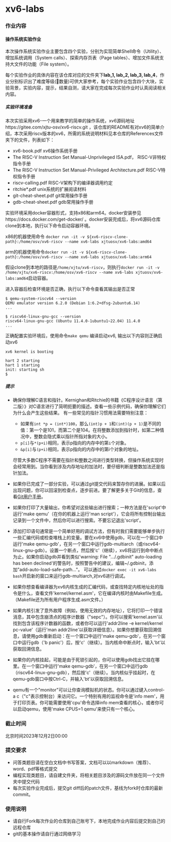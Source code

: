 # xv6-labs

### 作业内容
#### 操作系统实验作业
本次操作系统实验作业主要包含四个实验，分别为实现简单Shell命令（Utility）、增加系统调用（System calls）、探索内存页表（Page tables）、增加文件系统支持大文件的功能（File system）。

每个实验作业的具体内容在该仓库对应的文件夹下**lab_1, lab_2, lab_3, lab_4**，作业分别标识出了难度等级(🍰数量)可供大家参考，每个实验作业包含四个大块，实验背景，实验内容，提示，结果自测，请大家在完成每次实验作业时认真阅读相关内容。

##### 实验环境准备
本次实验采用xv6-一个用来教学的简单的操作系统，xv6源码地址https://gitee.com/xjtu-osv/xv6-riscv.git  ，该仓库的README有对xv6的简单介绍，本次采用riscv版本的xv6，所需的系统说明材料见本仓库的References文件夹下的文件，列表如下：
+ xv6-book.pdf xv6操作系统手册
+ The RISC-V Instruction Set Manual-Unprivileged ISA.pdf， RISC-V非特权指令手册
+ The RISC-V Instruction Set Manual-Privileged Architecture.pdf  RISC-V特权指令手册
+ riscv-calling.pdf  RISC-V架构下的编译器调用约定
+ ritchie*.pdf unix系统的扩展阅读材料
+ git-cheat-sheet.pdf  git常用操作手册
+ gdb-cheat-sheet.pdf  gdb常用操作手册


实验环境采用docker容器形式，支持x86和arm64。docker安装参见https://docs.docker.com/get-docker/ 。docker安装完成后，将xv6源码仓库clone到本地，执行以下命令启动容器环境。

x86的机器使用命令 `docker run -it -v ${xv6-riscv-clone-path}:/home/osv/xv6-riscv --name xv6-labs xjtuosv/xv6-labs:amd64`

arm的机器使用命令`docker run -it -v ${xv6-riscv-clone-path}:/home/osv/xv6-riscv --name xv6-labs xjtuosv/xv6-labs:arm64`

假设clone到本地的路径是`/home/xjtu/xv6-riscv`，则执行`docker run -it -v /home/xjtu/xv6-riscv:/home/osv/xv6-riscv --name xv6-labs xjtuosv/xv6-labs:amd64`启动容器。

进入容器后检查环境是否正确，执行以下命令查看其输出是否正常
``` 
$ qemu-system-riscv64 --version
QEMU emulator version 6.2.0 (Debian 1:6.2+dfsg-2ubuntu6.14)
...

$ riscv64-linux-gnu-gcc --version
riscv64-linux-gnu-gcc (Ubuntu 11.4.0-1ubuntu1~22.04) 11.4.0
...
```

正确配置实验环境后，使用命令`make qemu` 编译启动xv6, 输出以下内容则正确启动xv6
```
xv6 kernel is booting

hart 2 starting
hart 1 starting
init: starting sh
$
```

##### 提示
+ 确保你理解C语言和指针。Kernighan和Ritchie的书籍《C程序设计语言（第二版）》对C语言进行了简明扼要的描述。查看一些示例代码，确保你理解它们为什么会产生这些结果。
有一些常见的指针习惯用法需要特别注意：
	+ 如果有`int *p = (int*)100`，那么`(int)p + 1`和`(int)(p + 1)`是不同的值：第一个是101，而第二个是104。在将整数添加到指针时，如第二种情况中，整数会隐式乘以指针所指对象的大小。
	+ `p[i]`与`*(p+i)`相同，表示p指向的内存中的第`i`个对象。
	+ `&p[i]`与`(p+i)`相同，表示p指向的内存中的第i个对象的地址。

	尽管大多数C程序不需要在指针和整数之间进行类型转换，但操作系统实现时会经常用到。当你看到涉及内存地址的加法时，要仔细判断是整数加法还是指针加法。

+ 如果你已完成了一部分实验，可以通过git提交代码来暂存你的进展。如果以后出现问题，你可以回滚到检查点，逐步前进。要了解更多关于Git的信息，查看[Git用户手册](http://www.kernel.org/pub/software/scm/git/docs/user-manual.html)。

+ 如果你打印了大量输出，你希望对这些输出进行搜索；一种方法是在'script'中运行'make qemu'（在你的机器上运行'man script'），它会将所有控制台输出记录到一个文件中，然后你可以进行搜索。不要忘记退出'script'。

+ 添加打印语句通常是一个简单好用的调试方法，但有时我们需要能够单步执行一些汇编代码或检查堆栈上的变量。要在xv6中使用gdb，可以在一个窗口中运行'make qemu-gdb'，在另一个窗口中运行gdb-multiarch（或riscv64-linux-gnu-gdb）。设置一个断点，然后按'c'（继续），xv6将运行到命中断点为止。如果你启动gdb并看到类似'warning: File ".../.gdbinit" auto-loading has been declined'的警告时，按照警告中的建议，编辑~/.gdbinit，添加"add-auto-load-safe-path..."。
可以通过`docker exec -it xv6-labs bash`开启新的窗口来运行gdb-multiarch,对xv6进行调试。

+ 如果你想查看编译器为xv6内核生成的汇编代码，或查找特定内核地址处的指令是什么，查看文件'kernel/kernel.asm'，它在编译内核时由Makefile生成。 （Makefile还为所有用户程序生成.asm文件。）

+ 如果内核引发了意外故障（例如，使用无效的内存地址），它将打印一个错误消息，其中包含崩溃点的程序计数器（"sepc"）。你可以搜索'kernel.asm'以找到包含该程序计数器的函数，或者你可以运行'addr2line -e kernel/kernel pc-value'（运行'man addr2line'以获取详细信息）。如果你想要获取回溯信息，请使用gdb重新启动：在一个窗口中运行'make qemu-gdb'，在另一个窗口中运行gdb（'b panic'）后，按'c'（继续）。当内核命中断点时，输入'bt'以获取回溯信息。

+ 如果你的内核挂起，可能是由于死锁引起的，你可以使用gdb找出它挂在哪里。在一个窗口中运行'make qemu-gdb'，在另一个窗口中运行gdb（riscv64-linux-gnu-gdb），然后按'c'（继续）。当内核似乎挂起时，在qemu-gdb窗口中按Ctrl-C，并输入'bt'以获取回溯信息。

+ qemu有一个"monitor"可以让你查询模拟机的状态。你可以通过键入control-a c（"c"表示控制台）来访问它。一个特别有用的监视命令是'info mem'，用于打印页表。你可能需要使用'cpu'命令选择info mem查看的核心，或者你可以启动qemu，使用'make CPUS=1 qemu'来使只有一个核心。

### 截止时间
北京时间2023年12月2日00:00

### 提交要求
+ 问答类题目请在空白文档中书写答案，文档可以以markdown（推荐）、word、pdf等格式提交
+ 编程实现类题目，请自建文件夹，将相关题目涉及的源码文件放在同一个文件夹中提交代码
+ 每次实验作业完成后，提交git diff后的patch文件，基线为fork时仓库的最新commit。

### 使用说明

+ 请自行Fork每次作业的仓库到自己账号下，本地完成作业内容后提交到自己的远程仓库
+ git的基本操作请自行通过网络学习

